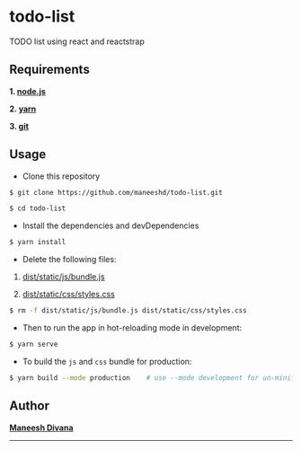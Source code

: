 # todo-list
TODO list using react and reactstrap

## Requirements

**1. [node.js](https://nodejs.org/en/)**

**2. [yarn](https://yarnpkg.com/en/)**

**3. [git](https://git-scm.com/)**

## Usage

- Clone this repository

```bash
$ git clone https://github.com/maneeshd/todo-list.git

$ cd todo-list
```

- Install the dependencies and devDependencies

```bash
$ yarn install
```

- Delete the following files:

1. [dist/static/js/bundle.js](dist/static/js/bundle.js)

2. [dist/static/css/styles.css](dist/static/css/styles.css)

```bash
$ rm -f dist/static/js/bundle.js dist/static/css/styles.css
```

- Then to run the app in hot-reloading mode in development:

```bash
$ yarn serve
```

- To build the `js` and `css` bundle for production:

```bash
$ yarn build --mode production    # use --mode development for un-minified large bundles and source maps
```

## Author

**[Maneesh Divana](mailto:maneeshd77@gmail.com)**

-----
